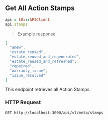 ## Get All Action Stamps

```ruby
api = EDi::APIClient
api.stamps
```

> Example response

```json
[
  "anew",
  "estate_reused",
  "estate_reused_and_regenerated",
  "estate_reused_and_refreshed",
  "repaired",
  "warranty_issue",
  "issue_resolved"
]
```

This endpoint retrieves all Action Stamps.

### HTTP Request

`GET http://localhost:3000/api/v7/meta/stamps`
